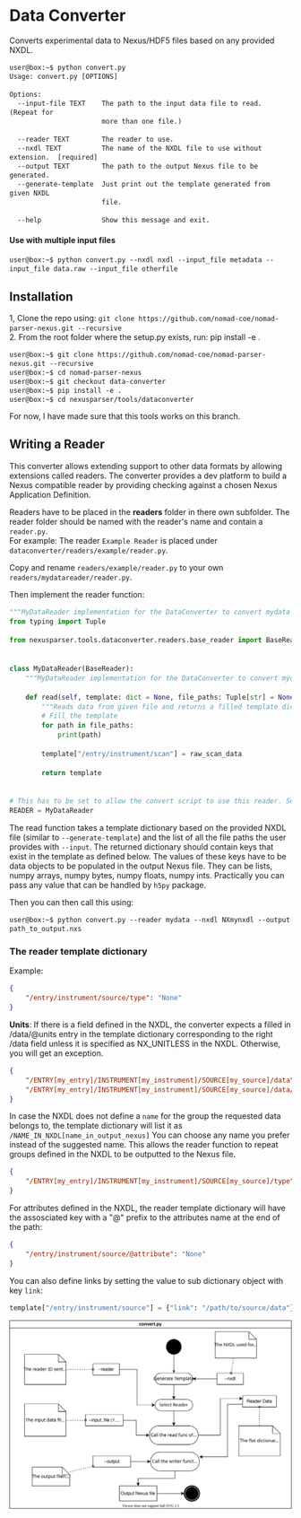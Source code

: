 # Data Converter

Converts experimental data to Nexus/HDF5 files based on any provided NXDL.

```console
user@box:~$ python convert.py
Usage: convert.py [OPTIONS]

Options:
  --input-file TEXT    The path to the input data file to read. (Repeat for
                       more than one file.)

  --reader TEXT        The reader to use.
  --nxdl TEXT          The name of the NXDL file to use without extension.  [required]
  --output TEXT        The path to the output Nexus file to be generated.
  --generate-template  Just print out the template generated from given NXDL
                       file.

  --help               Show this message and exit.
```

#### Use with multiple input files

```console
user@box:~$ python convert.py --nxdl nxdl --input_file metadata --input_file data.raw --input_file otherfile
```

## Installation

1, Clone the repo using: `git clone https://github.com/nomad-coe/nomad-parser-nexus.git --recursive`\
2. From the root folder where the setup.py exists, run: pip install -e .

```console
user@box:~$ git clone https://github.com/nomad-coe/nomad-parser-nexus.git --recursive
user@box:~$ cd nomad-parser-nexus
user@box:~$ git checkout data-converter
user@box:~$ pip install -e .
user@box:~$ cd nexusparser/tools/dataconverter
```

For now, I have made sure that this tools works on this branch.

## Writing a Reader

This converter allows extending support to other data formats by allowing extensions called readers.  The converter provides a dev platform to build a Nexus compatible reader by providing checking against a chosen Nexus Application Definition.

Readers have to be placed in the **readers** folder in there own subfolder. The reader folder should be named with the reader's name and contain a `reader.py`.\
For example: The reader `Example Reader` is placed under `dataconverter/readers/example/reader.py`.

Copy and rename `readers/example/reader.py` to your own `readers/mydatareader/reader.py`.

Then implement the reader function:

```python
"""MyDataReader implementation for the DataConverter to convert mydata to Nexus."""
from typing import Tuple

from nexusparser.tools.dataconverter.readers.base_reader import BaseReader


class MyDataReader(BaseReader):
    """MyDataReader implementation for the DataConverter to convert mydata to Nexus."""

    def read(self, template: dict = None, file_paths: Tuple[str] = None) -> dict:
        """Reads data from given file and returns a filled template dictionary"""
        # Fill the template
        for path in file_paths:
            print(path)

        template["/entry/instrument/scan"] = raw_scan_data

        return template


# This has to be set to allow the convert script to use this reader. Set it to "MyDataReader".
READER = MyDataReader

```

The read function takes a template dictionary based on the provided NXDL file (similar to `--generate-template`) and the list of all the file paths the user provides with `--input`.
The returned dictionary should contain keys that exist in the template as defined below. The values of these keys have to be data objects to be populated in the output Nexus file. They can be lists, numpy arrays, numpy bytes, numpy floats, numpy ints. Practically you can pass any value that can be handled by `h5py` package.

Then you can then call this using:
```console
user@box:~$ python convert.py --reader mydata --nxdl NXmynxdl --output path_to_output.nxs
```

### The reader template dictionary

Example:

```json
{
    "/entry/instrument/source/type": "None"
}
```

**Units**: If there is a field defined in the NXDL, the converter expects a filled in /data/@units entry in the template dictionary corresponding to the right /data field unless it is specified as NX_UNITLESS in the NXDL. Otherwise, you will get an exception.

```json
{
    "/ENTRY[my_entry]/INSTRUMENT[my_instrument]/SOURCE[my_source]/data": "None",
    "/ENTRY[my_entry]/INSTRUMENT[my_instrument]/SOURCE[my_source]/data/@units": "Should be set to a string value"
}
```

In case the NXDL does not define a `name` for the group the requested data belongs to, the template dictionary will list it as `/NAME_IN_NXDL[name_in_output_nexus]`
You can choose any name you prefer instead of the suggested name. This allows the reader function to repeat groups defined in the NXDL to be outputted to the Nexus file.

```json
{
    "/ENTRY[my_entry]/INSTRUMENT[my_instrument]/SOURCE[my_source]/type": "None"
}
```

For attributes defined in the NXDL, the reader template dictionary will have the assosciated key with a "@" prefix to the attributes name at the end of the path:

```json
{
    "/entry/instrument/source/@attribute": "None"
}
```

You can also define links by setting the value to sub dictionary object with key `link`:

```python
template["/entry/instrument/source"] = {"link": "/path/to/source/data"}
```

<img src="./convert_routine.svg" />

